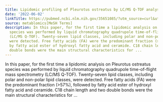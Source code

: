 ```yaml
---
title: Lipidomic profiling of Pleurotus ostreatus by LC/MS Q-TOF analysis
date: '2022-06-02'
linkTitle: https://pubmed.ncbi.nlm.nih.gov/35651085/?utm_source=curl&utm_medium=rss&utm_campaign=pubmed-2&utm_content=1Zkrxt7ktlCbHBXEV3v65xxSnkSWNsJ1A6Fq3gBniKhGfIUslK&fc=20210907212339&ff=20220603210901&v=2.17.6
source: metablomics[MeSH Terms]
description: In this paper, for the first time a lipidomic analysis on Pleurotus ostreatus
  species was performed by liquid chromatography quadrupole time-of-flight mass spectrometry
  (LC/MS Q-TOF). Twenty-seven lipid classes, including polar and non-polar lipid classes,
  were detected. Free fatty acids (FA) were the predominant fraction (>57%), followed
  by fatty acid ester of hydroxyl fatty acid and ceramide. C18 chain length and two
  double bonds were the main structural characteristics for ...
---
```

In this paper, for the first time a lipidomic analysis on Pleurotus ostreatus species was performed by liquid chromatography quadrupole time-of-flight mass spectrometry (LC/MS Q-TOF). Twenty-seven lipid classes, including polar and non-polar lipid classes, were detected. Free fatty acids (FA) were the predominant fraction (>57%), followed by fatty acid ester of hydroxyl fatty acid and ceramide. C18 chain length and two double bonds were the main structural characteristics for ...